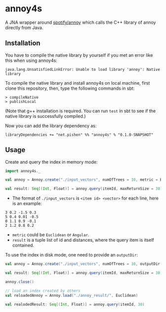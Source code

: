 # annoy4s

A JNA wrapper around [spotify/annoy](https://github.com/spotify/annoy) which calls the C++ library of annoy directly from Java.

## Installation

You have to compile the native library by yourself if you met an error like this when using annoy4s:
```
java.lang.UnsatisfiedLinkError: Unable to load library 'annoy': Native library
```

To compile the native library and install annoy4s on local machine, first clone this repository, then, type the following commands in sbt:
```
> compileNative
> publishLocal
```
(Note that g++ installation is required. You can run `test` in sbt to see if the native library is successfully compiled.)

Now you can add the library dependency as:
```
libraryDependencies += "net.pishen" %% "annoy4s" % "0.1.0-SNAPSHOT"
```

## Usage

Create and query the index in memory mode:
```scala
import annoy4s._

val annoy = Annoy.create("./input_vectors", numOfTrees = 10, metric = Euclidean, verbose = true)

val result: Seq[(Int, Float)] = annoy.query(itemId, maxReturnSize = 30)
```

* The format of `./input_vectors` is `<item id> <vector>` for each line, here is an example:
```
3 0.2 -1.5 0.3
5 0.4 0.01 -0.5
0 1.1 0.9 -0.1
2 1.2 0.8 0.2
```
* `metric` could be `Euclidean` or `Angular`.
* `result` is a tuple list of id and distances, where the query item is itself contained.

To use the index in disk mode, one need to provide an `outputDir`:
```scala
val annoy = Annoy.create("./input_vectors", numOfTrees = 10, outputDir = "./annoy_result/", metric = Euclidean, verbose = true)

val result: Seq[(Int, Float)] = annoy.query(itemId, maxReturnSize = 30)

annoy.close()

// load an index created by others
val reloadedAnnoy = Annoy.load("./annoy_result/", Euclidean)

val realodedResult: Seq[(Int, Float)] = annoy.query(itemId, 30)
```

